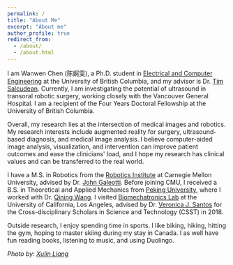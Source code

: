 ```yaml
---
permalink: /
title: "About Me"
excerpt: "About me"
author_profile: true
redirect_from: 
  - /about/
  - /about.html
---
```


I am Wanwen Chen (陈婉雯), a  Ph.D. student in [Electrical and Computer Engineering](https://ece.ubc.ca/) at the University of British Columbia, and my advisor is Dr. [Tim Salcudean](https://ece.ubc.ca/tim-salcudean/). Currently, I am investigating the potential of ultrasound in transoral robotic surgery, working closely with the Vancouver General Hospital. I am a recipient of the Four Years Doctoral Fellowship at the University of British Columbia. 

Overall, my research lies at the intersection of medical images and robotics. My research interests include augmented reality for surgery, ultrasound-based diagnosis, and medical image analysis. I believe computer-aided image analysis, visualization, and intervention can improve patient outcomes and ease the clinicians' load, and I hope my research has clinical values and can be transferred to the real world.

I have a M.S. in Robotics from the [Robotics Institute](https://www.ri.cmu.edu/) at Carnegie Mellon University, advised by Dr. [John Galeotti](https://www.ri.cmu.edu/ri-faculty/john-galeotti/). Before joining CMU, I received a B.S. in Theoretical and Applied Mechanics from [Peking University](http://english.pku.edu.cn/), where I worked with Dr. [Qining Wang](http://www2.coe.pku.edu.cn/subpaget.asp?id=239). I visited [Biomechatronics Lab](https://uclabiomechatronics.wordpress.com/) at the University of California, Los Angeles, advised by Dr. [Veronica J. Santos](https://samueli.ucla.edu/people/veronica-santos/) for the Cross-disciplinary Scholars in Science and Technology (CSST) in 2018. 

Outside research, I enjoy spending time in sports. I like biking, hiking, hitting the gym, hoping to master skiing during my stay in Canada. I as well have fun reading books, listening to music, and using Duolingo.

*Photo by: [Xulin Liang](https://www.linkedin.com/in/xulin-liang-2448bb1b1/?originalSubdomain=uk)*